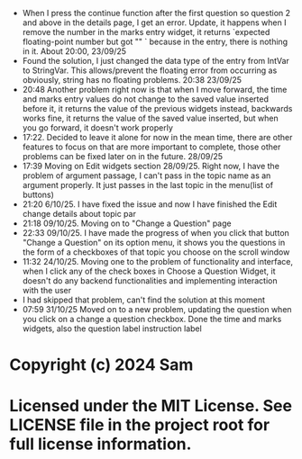 <!DOCTYPE html>
<html>
<body>

<ul>
<li>When I press the continue function after the first question so question 2 and above in the details page, I get an error. Update, it happens when I remove the number in the marks entry widget, it returns `expected floating-point number but got "" ` because in the entry, there is nothing in it. About 20:00, 23/09/25
</li>
<li>Found the solution, I just changed the data type of the entry from IntVar to StringVar. This allows/prevent the floating error from occurring as obviously, string has no floating problems. 20:38 23/09/25</li>

<li>20:48 Another problem right now is that when I move forward, the time and marks entry values do not change to the saved value inserted before it, it returns the value of the previous widgets instead, backwards works fine, it returns the value of the saved value inserted, but when you go forward, it doesn't work properly
</li>
<li>17:22. Decided to leave it alone for now in the mean time, there are other features to focus on that are more important to complete, those other problems can be fixed later on in the future. 28/09/25</li>

<li>17:39 Moving on Edit widgets section 28/09/25. Right now, I have the problem of argument passage, I can't pass in the topic name as an argument properly. It just passes in the last topic in the menu(list of buttons)</li>
<li>21:20 6/10/25. I have fixed the issue and now I have finished the Edit change details about topic par</li>

<li>21:18 09/10/25. Moving on to "Change a Question" page</li>
<li>22:33 09/10/25. I have made the progress of when you click that button "Change a Question" on its option menu, it shows you the questions in the form of a checkboxes of that topic you choose on the scroll window</li>

<li>11:32 24/10/25. Moving one to the problem of functionality and interface, when I click any of the check boxes in Choose a Question Widget, it doesn't do any backend functionalities and implementing interaction with the user</li>
<li>I had skipped that problem, can't find the solution at this moment</li>

<li>07:59 31/10/25 Moved on to a new problem, updating the question when you click on a change a question checkbox. Done the time and marks widgets, also the question label instruction label</li>
</ul>

# Copyright (c) 2024 Sam
# Licensed under the MIT License. See LICENSE file in the project root for full license information.

